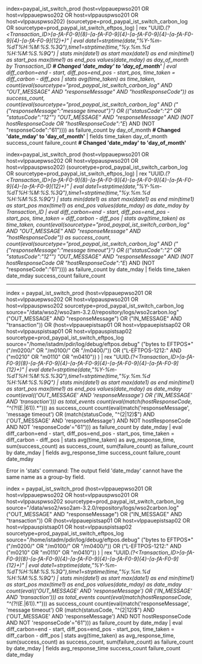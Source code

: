 index=paypal_ist_switch_prod (host=vlppauepwso201 OR host=vlppauepwso202 OR host=vlppauspwso201 OR host=vlppauspwso202) (sourcetype=prod_paypal_ist_switch_carbon_log OR sourcetype=prod_paypal_ist_switch_eftpos_log)
| rex "UUID.*(?<Transaction_ID>[a-fA-F0-9]{8}-[a-fA-F0-9]{4}-[a-fA-F0-9]{4}-[a-fA-F0-9]{4}-[a-fA-F0-9]{12}+)"
| eval date1=strptime(date,"%Y-%m-%dT%H:%M:%S.%3Q"),time1=strptime(time,"%y.%m.%d %H:%M:%S.%9Q")
| stats min(date1) as start max(date1) as end min(time1) as start_pos max(time1) as end_pos values(date_mday) as day_of_month by Transaction_ID  **# Changed 'date_mday' to 'day_of_month'**
| eval diff_carbon=end - start, diff_pos=end_pos - start_pos, time_taken = diff_carbon - diff_pos
| stats avg(time_taken) as time_taken, count(eval(sourcetype="prod_paypal_ist_switch_carbon_log" AND "OUT_MESSAGE" AND "responseMessage" AND "hostResponseCode")) as success_count, count(eval(sourcetype="prod_paypal_ist_switch_carbon_log" AND ("{\"responseMessage\":\"message timeout\"}") OR (("statusCode\":\"2" OR "statusCode\":\"12\"") "OUT_MESSAGE" AND "responseMessage" AND (NOT hostResponseCode OR \"hostResponseCode\"\:\"E*) AND (NOT \"responseCode\"\:\"61\")))) as failure_count by day_of_month  **# Changed 'date_mday' to 'day_of_month'**
| fields time_taken day_of_month success_count failure_count  **# Changed 'date_mday' to 'day_of_month'**




index=paypal_ist_switch_prod (host=vlppauepwso201 OR host=vlppauepwso202 OR host=vlppauspwso201 OR host=vlppauspwso202) (sourcetype=prod_paypal_ist_switch_carbon_log OR sourcetype=prod_paypal_ist_switch_eftpos_log)
| rex "UUID.*(?<Transaction_ID>[a-fA-F0-9]{8}-[a-fA-F0-9]{4}-[a-fA-F0-9]{4}-[a-fA-F0-9]{4}-[a-fA-F0-9]{12}+)"
| eval date1=strptime(date,"%Y-%m-%dT%H:%M:%S.%3Q"),time1=strptime(time,"%y.%m.%d %H:%M:%S.%9Q")
| stats min(date1) as start max(date1) as end min(time1) as start_pos max(time1) as end_pos values(date_mday) as date_mday by Transaction_ID
| eval diff_carbon=end - start, diff_pos=end_pos - start_pos, time_taken = diff_carbon - diff_pos
| stats avg(time_taken) as time_taken, count(eval(sourcetype="prod_paypal_ist_switch_carbon_log" AND "OUT_MESSAGE" AND "responseMessage" AND "hostResponseCode")) as success_count, count(eval(sourcetype="prod_paypal_ist_switch_carbon_log" AND ("{\"responseMessage\":\"message timeout\"}") OR (("statusCode\":\"2" OR "statusCode\":\"12\"") "OUT_MESSAGE" AND "responseMessage" AND (NOT hostResponseCode OR \"hostResponseCode\"\:\"E*) AND (NOT \"responseCode\"\:\"61\")))) as failure_count by date_mday
| fields time_taken date_mday success_count failure_count



--------------------------------------------------------------------------------

index = paypal_ist_switch_prod (host=vlppauepwso201 OR host=vlppauepwso202 OR host=vlppauspwso201 OR host=vlppauspwso202 sourcetype=prod_paypal_ist_switch_carbon_log source="/data/wso2/wso2am-3.2.0/repository/logs/wso2carbon.log" ("OUT_MESSAGE" AND "responseMessage") OR ("IN_MESSAGE" AND "transaction")) OR (host=vlppauepistsap01 OR host=vlppauepistsap02 OR host=vlppauspistsap01 OR host=vlppauspistsap02 sourcetype=prod_paypal_ist_switch_eftpos_log source="/home/istadm/pdir/log/debug/eftpos.debug" ("bytes to EFTPOS*" ("/m0200/" OR "/m0100/" OR "/m0400/")) OR ("L-EFTPOS-1212:" AND ("m0210" OR "m0110" OR "m0410")) )
| rex "UUID.*(?<Transaction_ID>[a-fA-F0-9]{8}-[a-fA-F0-9]{4}-[a-fA-F0-9]{4}-[a-fA-F0-9]{4}-[a-fA-F0-9]{12}+)"
| eval date1=strptime(date,"%Y-%m-%dT%H:%M:%S.%3Q"),time1=strptime(time,"%y.%m.%d %H:%M:%S.%9Q")
| stats min(date1) as start max(date1) as end min(time1) as start_pos max(time1) as end_pos values(date_mday) as date_mday count(eval(('OUT_MESSAGE' AND 'responseMessage') OR ('IN_MESSAGE' AND 'transaction'))) as total_events count(eval(match(hostResponseCode, "^(?!(E.*|61)).*"))) as success_count count(eval(match('responseMessage', 'message timeout') OR (match(statusCode, "^(2|12)$") AND ('OUT_MESSAGE' AND 'responseMessage') AND NOT hostResponseCode AND NOT 'responseCode'="61"))) as failure_count by date_mday
| eval diff_carbon=end - start, diff_pos=end_pos - start_pos, time_taken = diff_carbon - diff_pos
| stats avg(time_taken) as avg_response_time, sum(success_count) as success_count, sum(failure_count) as failure_count by date_mday
| fields avg_response_time success_count failure_count date_mday


Error in 'stats' command: The output field 'date_mday' cannot have the same name as a group-by field.

index = paypal_ist_switch_prod (host=vlppauepwso201 OR host=vlppauepwso202 OR host=vlppauspwso201 OR host=vlppauspwso202 sourcetype=prod_paypal_ist_switch_carbon_log source="/data/wso2/wso2am-3.2.0/repository/logs/wso2carbon.log" ("OUT_MESSAGE" AND "responseMessage") OR ("IN_MESSAGE" AND "transaction")) OR (host=vlppauepistsap01 OR host=vlppauepistsap02 OR host=vlppauspistsap01 OR host=vlppauspistsap02 sourcetype=prod_paypal_ist_switch_eftpos_log source="/home/istadm/pdir/log/debug/eftpos.debug" ("bytes to EFTPOS*" ("/m0200/" OR "/m0100/" OR "/m0400/")) OR ("L-EFTPOS-1212:" AND ("m0210" OR "m0110" OR "m0410")) )
| rex "UUID.*(?<Transaction_ID>[a-fA-F0-9]{8}-[a-fA-F0-9]{4}-[a-fA-F0-9]{4}-[a-fA-F0-9]{4}-[a-fA-F0-9]{12}+)"
| eval date1=strptime(date,"%Y-%m-%dT%H:%M:%S.%3Q"),time1=strptime(time,"%y.%m.%d %H:%M:%S.%9Q")
| stats min(date1) as start max(date1) as end min(time1) as start_pos max(time1) as end_pos values(date_mday) as date_mday count(eval(('OUT_MESSAGE' AND 'responseMessage') OR ('IN_MESSAGE' AND 'transaction'))) as total_events count(eval(match(hostResponseCode, "^(?!(E.*|61)).*"))) as success_count count(eval(match('responseMessage', 'message timeout') OR (match(statusCode, "^(2|12)$") AND ('OUT_MESSAGE' AND 'responseMessage') AND NOT hostResponseCode AND NOT 'responseCode'="61"))) as failure_count by date_mday
| eval diff_carbon=end - start, diff_pos=end_pos - start_pos, time_taken = diff_carbon - diff_pos
| stats avg(time_taken) as avg_response_time, sum(success_count) as success_count, sum(failure_count) as failure_count by date_mday
| fields avg_response_time success_count failure_count date_mday

